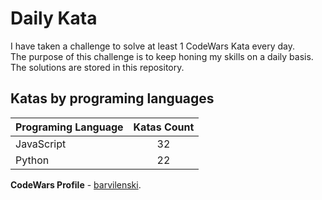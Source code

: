 # Daily Kata

I have taken a challenge to solve at least 1 CodeWars Kata every day.  
The purpose of this challenge is to keep honing my skills on a daily basis.  
The solutions are stored in this repository.

## Katas by programing languages

| Programing Language | Katas Count |
| ------------------- | :---------: |
| JavaScript          |          32 |
| Python              |          22 |


**CodeWars Profile** - [barvilenski](https://www.codewars.com/users/vbarv24).
